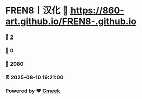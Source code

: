 # FREN8丨汉化 :link: https://860-art.github.io/FREN8-.github.io 
### :page_facing_up: [2](https://860-art.github.io/FREN8-.github.io/tag.html) 
### :speech_balloon: 0 
### :hibiscus: 2080 
### :alarm_clock: 2025-08-10 19:21:00 
### Powered by :heart: [Gmeek](https://github.com/Meekdai/Gmeek)
